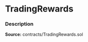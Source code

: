 # TradingRewards

### Description <a id="description"></a>

**Source:** contracts/TradingRewards.sol

